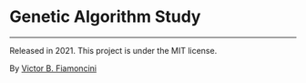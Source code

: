 # Genetic Algorithm Study

----------
Released in 2021. This project is under the MIT license.

By [Victor B. Fiamoncini](https://github.com/Victor-Fiamoncini)
